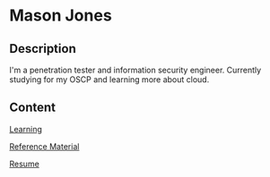 # Mason Jones

## Description

I'm a penetration tester and information security engineer. Currently studying for my OSCP and learning more about cloud. 

## Content

[Learning](Learning/README.md)

[Reference Material](References/README.md)

[Resume](Resume.md)



